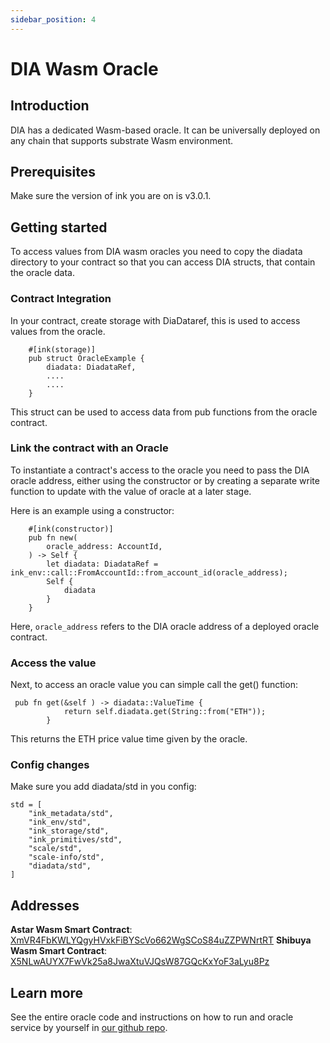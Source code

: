 ```yaml
---
sidebar_position: 4
---
```


# DIA Wasm Oracle
## Introduction
DIA has a dedicated Wasm-based oracle. It can be universally deployed on any chain that supports substrate Wasm environment.

## Prerequisites
Make sure the version of ink you are on is v3.0.1.

## Getting started
To access values from DIA wasm oracles you need to copy the diadata directory to your contract so that you can access DIA structs, that contain the oracle data.

### Contract Integration
In your contract, create storage with DiaDataref, this is used to access values from the oracle.

```
    #[ink(storage)]
    pub struct OracleExample {
        diadata: DiadataRef,
        ....
        ....
    }
```

This struct can be used to access data from pub functions from the oracle contract.

### Link the contract with an Oracle
To instantiate a contract's access to the oracle you need to pass the DIA oracle address, either using the constructor or by creating a separate write function to update with the value of oracle at a later stage.

Here is an example using a constructor:

```
    #[ink(constructor)]
    pub fn new(
        oracle_address: AccountId, 
    ) -> Self {
        let diadata: DiadataRef = ink_env::call::FromAccountId::from_account_id(oracle_address);  
        Self {
            diadata
        }
    }
```

Here, `oracle_address` refers to the DIA oracle address of a deployed oracle contract.

### Access the value
Next, to access an oracle value you can simple call the get() function:

```
 pub fn get(&self ) -> diadata::ValueTime {
            return self.diadata.get(String::from("ETH"));
        }
```

This returns the ETH price value time given by the oracle.

### Config changes

Make sure you add diadata/std in you config:

```
std = [
    "ink_metadata/std",
    "ink_env/std",
    "ink_storage/std",
    "ink_primitives/std",
    "scale/std",
    "scale-info/std",
    "diadata/std",
]
```

## Addresses
**Astar Wasm Smart Contract**: [XmVR4FbKWLYQgyHVxkFiBYScVo662WgSCoS84uZZPWNrtRT](https://shiden.subscan.io/account/XmVR4FbKWLYQgyHVxkFiBYScVo662WgSCoS84uZZPWNrtRT)
**Shibuya Wasm Smart Contract**: [X5NLwAUYX7FwVk25a8JwaXtuVJQsW87GQcKxYoF3aLyu8Pz](https://shibuya.subscan.io/account/X5NLwAUYX7FwVk25a8JwaXtuVJQsW87GQcKxYoF3aLyu8Pz)

## Learn more
See the entire oracle code and instructions on how to run and oracle service by yourself in [our github repo](https://github.com/diadata-org/dia-wasm-oracle).